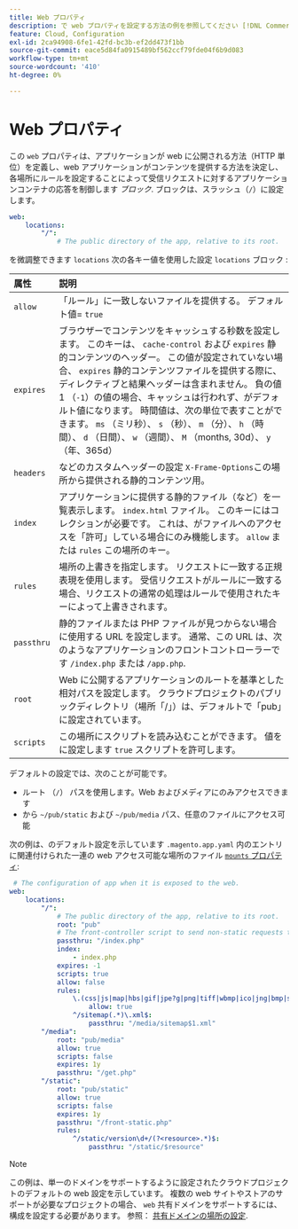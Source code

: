 ```yaml
---
title: Web プロパティ
description: で web プロパティを設定する方法の例を参照してください [!DNL Commerce] アプリケーション設定ファイル。
feature: Cloud, Configuration
exl-id: 2ca94908-6fe1-42fd-bc3b-ef2dd473f1bb
source-git-commit: eace5d84fa0915489bf562ccf79fde04f6b9d083
workflow-type: tm+mt
source-wordcount: '410'
ht-degree: 0%

---
```


# Web プロパティ

この `web` プロパティは、アプリケーションが web に公開される方法（HTTP 単位）を定義し、web アプリケーションがコンテンツを提供する方法を決定し、各場所にルールを設定することによって受信リクエストに対するアプリケーションコンテナの応答を制御します _ブロック_. ブロックは、スラッシュ（`/`）に設定します。

```yaml
web:
    locations:
        "/":
            # The public directory of the app, relative to its root.
```

を微調整できます `locations` 次の各キー値を使用した設定 `locations` ブロック :

| 属性 | 説明 |
| :--- | :--- |
| `allow` | 「ルール」に一致しないファイルを提供する。 デフォルト値= `true` |
| `expires` | ブラウザーでコンテンツをキャッシュする秒数を設定します。 このキーは、 `cache-control` および `expires` 静的コンテンツのヘッダー。 この値が設定されていない場合、 `expires` 静的コンテンツファイルを提供する際に、ディレクティブと結果ヘッダーは含まれません。 負の値 1 （`-1`）の値の場合、キャッシュは行われず、がデフォルト値になります。 時間値は、次の単位で表すことができます。  `ms` （ミリ秒）、 `s` （秒）、 `m` （分）、 `h` （時間）、 `d` （日間）、 `w` （週間）、 `M` （months, 30d）、 `y` （年、365d） |
| `headers` | などのカスタムヘッダーの設定 `X-Frame-Options`この場所から提供される静的コンテンツ用。 |
| `index` | アプリケーションに提供する静的ファイル（など）を一覧表示します。 `index.html` ファイル。 このキーにはコレクションが必要です。 これは、がファイルへのアクセスを「許可」している場合にのみ機能します。 `allow` または `rules` この場所のキー。 |
| `rules` | 場所の上書きを指定します。 リクエストに一致する正規表現を使用します。 受信リクエストがルールに一致する場合、リクエストの通常の処理はルールで使用されたキーによって上書きされます。 |
| `passthru` | 静的ファイルまたは PHP ファイルが見つからない場合に使用する URL を設定します。 通常、この URL は、次のようなアプリケーションのフロントコントローラーです `/index.php` または `/app.php`. |
| `root` | Web に公開するアプリケーションのルートを基準とした相対パスを設定します。 クラウドプロジェクトのパブリックディレクトリ（場所「/」）は、デフォルトで「pub」に設定されています。 |
| `scripts` | この場所にスクリプトを読み込むことができます。 値をに設定します `true` スクリプトを許可します。 |

デフォルトの設定では、次のことが可能です。

- ルート （`/`） パスを使用します。Web およびメディアにのみアクセスできます
- から `~/pub/static` および `~/pub/media` パス、任意のファイルにアクセス可能

次の例は、のデフォルト設定を示しています `.magento.app.yaml` 内のエントリに関連付けられた一連の web アクセス可能な場所のファイル  [`mounts` プロパティ](properties.md#mounts):

```yaml
 # The configuration of app when it is exposed to the web.
web:
    locations:
        "/":
            # The public directory of the app, relative to its root.
            root: "pub"
            # The front-controller script to send non-static requests to.
            passthru: "/index.php"
            index:
                - index.php
            expires: -1
            scripts: true
            allow: false
            rules:
                \.(css|js|map|hbs|gif|jpe?g|png|tiff|wbmp|ico|jng|bmp|svgz|midi?|mp?ga|mp2|mp3|m4a|ra|weba|3gpp?|mp4|mpe?g|mpe|ogv|mov|webm|flv|mng|asx|asf|wmv|avi|ogx|swf|jar|ttf|eot|woff|otf|html?)$:
                    allow: true
                ^/sitemap(.*)\.xml$:
                    passthru: "/media/sitemap$1.xml"
        "/media":
            root: "pub/media"
            allow: true
            scripts: false
            expires: 1y
            passthru: "/get.php"
        "/static":
            root: "pub/static"
            allow: true
            scripts: false
            expires: 1y
            passthru: "/front-static.php"
            rules:
                ^/static/version\d+/(?<resource>.*)$:
                    passthru: "/static/$resource"
```

>[!NOTE]
>
>この例は、単一のドメインをサポートするように設定されたクラウドプロジェクトのデフォルトの web 設定を示しています。 複数の web サイトやストアのサポートが必要なプロジェクトの場合、 `web` 共有ドメインをサポートするには、構成を設定する必要があります。 参照： [共有ドメインの場所の設定](../store/multiple-sites.md#configure-locations-for-shared-domains).
